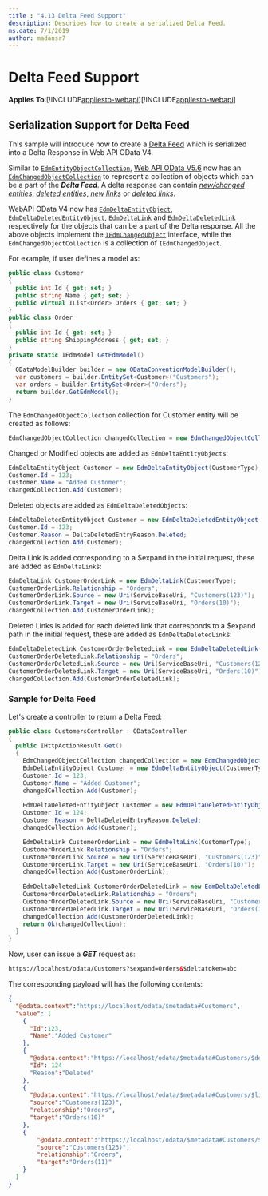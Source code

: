 ```yaml
---
title : "4.13 Delta Feed Support"
description: Describes how to create a serialized Delta Feed.
ms.date: 7/1/2019
author: madansr7
---
```

# Delta Feed Support
**Applies To**:[!INCLUDE[appliesto-webapi](../includes/appliesto-webapi-v7.md)][!INCLUDE[appliesto-webapi](../includes/appliesto-webapi-v6.md)]

## Serialization Support for Delta Feed

This sample will introduce how to create a [Delta Feed](https://docs.oasis-open.org/odata/odata-json-format/v4.0/errata02/os/odata-json-format-v4.0-errata02-os-complete.html#_Toc403940644) which is serialized into a Delta Response in Web API OData V4.

Similar to [`EdmEntityObjectCollection`](https://github.com/OData/WebApi/blob/master/OData/src/System.Web.OData/OData/EdmEntityCollectionObject.cs), [Web API OData V5.6](https://www.nuget.org/packages/Microsoft.AspNet.OData/5.6.0-beta1) now has an [`EdmChangedObjectCollection`](https://github.com/OData/WebApi/blob/master/OData/src/System.Web.OData/OData/EdmChangedObjectCollection.cs) to represent a collection of objects which can be a part of the ***Delta Feed***.
A delta response can contain <i>[new/changed entities](https://docs.oasis-open.org/odata/odata-json-format/v4.0/errata02/os/odata-json-format-v4.0-errata02-os-complete.html#_Toc403940645)</i>, <i>[deleted entities](https://docs.oasis-open.org/odata/odata-json-format/v4.0/errata02/os/odata-json-format-v4.0-errata02-os-complete.html#_Toc403940646)</i>, <i>[new links](https://docs.oasis-open.org/odata/odata-json-format/v4.0/errata02/os/odata-json-format-v4.0-errata02-os-complete.html#_Toc403940647)</i> or <i>[deleted links](https://docs.oasis-open.org/odata/odata-json-format/v4.0/errata02/os/odata-json-format-v4.0-errata02-os-complete.html#_Toc403940648)</i>.

WebAPI OData V4 now has [`EdmDeltaEntityObject`](https://github.com/OData/WebApi/blob/master/OData/src/System.Web.OData/OData/EdmDeltaEntityObject.cs), [`EdmDeltaDeletedEntityObject`](https://github.com/OData/WebApi/blob/master/OData/src/System.Web.OData/OData/EdmDeltaDeletedEntityObject.cs), [`EdmDeltaLink`](https://github.com/OData/WebApi/blob/master/OData/src/System.Web.OData/OData/EdmDeltaLink.cs) and [`EdmDeltaDeletedLink`](https://github.com/OData/WebApi/blob/master/OData/src/System.Web.OData/OData/EdmDeltaDeletedLink.cs) respectively for the objects that can be a part of the Delta response.
All the above objects implement the [`IEdmChangedObject`](https://github.com/OData/WebApi/blob/master/OData/src/System.Web.OData/OData/IEdmChangedObject.cs) interface, while the `EdmChangedObjectCollection` is a collection of `IEdmChangedObject`.

For example, if user defines a model as:

```C#
public class Customer
{
  public int Id { get; set; }
  public string Name { get; set; }
  public virtual IList<Order> Orders { get; set; }
}
public class Order
{
  public int Id { get; set; }
  public string ShippingAddress { get; set; }
}
private static IEdmModel GetEdmModel()
{
  ODataModelBuilder builder = new ODataConventionModelBuilder();
  var customers = builder.EntitySet<Customer>("Customers");
  var orders = builder.EntitySet<Order>("Orders");
  return builder.GetEdmModel();
}
```

The `EdmChangedObjectCollection` collection for Customer entity will be created as follows:
```C#
EdmChangedObjectCollection changedCollection = new EdmChangedObjectCollection(CustomerType); //IEdmEntityType of Customer
```

Changed or Modified objects are added as `EdmDeltaEntityObject`s:
```C#
EdmDeltaEntityObject Customer = new EdmDeltaEntityObject(CustomerType); 
Customer.Id = 123;
Customer.Name = "Added Customer";
changedCollection.Add(Customer);
```

Deleted objects are added as `EdmDeltaDeletedObject`s:
```C#
EdmDeltaDeletedEntityObject Customer = new EdmDeltaDeletedEntityObject(CustomerType);
Customer.Id = 123;
Customer.Reason = DeltaDeletedEntryReason.Deleted;
changedCollection.Add(Customer);
```

Delta Link is added corresponding to a $expand in the initial request, these are added as `EdmDeltaLink`s:
```C#
EdmDeltaLink CustomerOrderLink = new EdmDeltaLink(CustomerType);
CustomerOrderLink.Relationship = "Orders";
CustomerOrderLink.Source = new Uri(ServiceBaseUri, "Customers(123)");	
CustomerOrderLink.Target = new Uri(ServiceBaseUri, "Orders(10)");
changedCollection.Add(CustomerOrderLink);
```

Deleted Links is added for each deleted link that corresponds to a $expand path in the initial request, these are added as `EdmDeltaDeletedLink`s:
```C#
EdmDeltaDeletedLink CustomerOrderDeletedLink = new EdmDeltaDeletedLink(CustomerType);
CustomerOrderDeletedLink.Relationship = "Orders";
CustomerOrderDeletedLink.Source = new Uri(ServiceBaseUri, "Customers(123)");
CustomerOrderDeletedLink.Target = new Uri(ServiceBaseUri, "Orders(10)");
changedCollection.Add(CustomerOrderDeletedLink);
```

### Sample for Delta Feed
Let's create a controller to return a Delta Feed:
```C#
public class CustomersController : ODataController
{
  public IHttpActionResult Get()
  {
    EdmChangedObjectCollection changedCollection = new EdmChangedObjectCollection(CustomerType);
    EdmDeltaEntityObject Customer = new EdmDeltaEntityObject(CustomerType); 
    Customer.Id = 123;
    Customer.Name = "Added Customer";
    changedCollection.Add(Customer);
    
    EdmDeltaDeletedEntityObject Customer = new EdmDeltaDeletedEntityObject(CustomerType);
    Customer.Id = 124;
    Customer.Reason = DeltaDeletedEntryReason.Deleted;
    changedCollection.Add(Customer);

    EdmDeltaLink CustomerOrderLink = new EdmDeltaLink(CustomerType);
    CustomerOrderLink.Relationship = "Orders";
    CustomerOrderLink.Source = new Uri(ServiceBaseUri, "Customers(123)");
    CustomerOrderLink.Target = new Uri(ServiceBaseUri, "Orders(10)");
    changedCollection.Add(CustomerOrderLink);
    
    EdmDeltaDeletedLink CustomerOrderDeletedLink = new EdmDeltaDeletedLink(CustomerType);
    CustomerOrderDeletedLink.Relationship = "Orders";
    CustomerOrderDeletedLink.Source = new Uri(ServiceBaseUri, "Customers(123)");
    CustomerOrderDeletedLink.Target = new Uri(ServiceBaseUri, "Orders(11)");
    changedCollection.Add(CustomerOrderDeletedLink);
    return Ok(changedCollection);
  }
}
```

Now, user can issue a ***GET*** request as:

```html
https://localhost/odata/Customers?$expand=Orders&$deltatoken=abc
```

The corresponding payload will has the following contents:
```JSON
{
  "@odata.context":"https://localhost/odata/$metadata#Customers",
  "value": [
    {
      "Id":123,
      "Name":"Added Customer"
    },
    {
      "@odata.context":"https://localhost/odata/$metadata#Customers/$deletedEntity",
      "Id": 124
      "Reason":"Deleted"
    },
    {
      "@odata.context":"https://localhost/odata/$metadata#Customers/$link",
      "source":"Customers(123)",
      "relationship":"Orders",
      "target":"Orders(10)"
    },
    {
     	"@odata.context":"https://localhost/odata/$metadata#Customers/$deletedLink",
     	"source":"Customers(123)",
     	"relationship":"Orders",
     	"target":"Orders(11)"
    }
  ]
}
```
